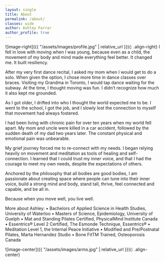 ```yaml
---
layout: single
title: About
permalink: /about/
classes: wide
author: Ashley Farrar
author_profile: true
---
```


![image-right]({{ "/assets/images/profile.jpg" | relative_url }}){: .align-right}
I fell in love with moving when I was young, because even as a child, the movement of my body and mind made everything feel better. It changed me. It built resiliency. 

After my very first dance recital, I asked my mom when I would get to do a solo. When given the option, I chose more time in dance classes over braces. Visiting my Grandma in Toronto, I would tap dance waiting for the subway. At the time, I thought moving was fun. I didn’t recognize how much it also kept me grounded.

As I got older, I drifted into who I thought the world expected me to be. I went to the school, I got the job, and I slowly lost the connection to myself that movement had always fostered. 

I had been living with chronic pain for over ten years when my world fell apart. My mom and uncle were killed in a car accident, followed by the sudden death of my dad two years later. The constant physical and emotional pain was unbearable. 

My grief journey forced me to re-connect with my needs. I began relying heavily on movement and meditation as tools of healing and self-connection. I learned that I could trust my inner voice, and that I had the courage to meet my own needs, despite the expectations of others.  

Anchored by the philosophy that all bodies are good bodies, I am passionate about creating space where people can tune into their inner voice, build a strong mind and body, stand tall, thrive, feel connected and capable, and be all in.

Because when you move well, you live well.

More about Ashley:
•	Bachelors of Applied Science in Health Studies, University of Waterloo
•	Masters of Science, Epidemiology, University of Guelph
•	Mat and Standing Pilates Certified, PhysicalMind Institute Canada
•	Essentrics® Level 2 Certified, The Esmonde Technique, Essentrics®
•	Meditation Level 1, the Internal Peace Initiative
•	Modified and Pre/Postnatal Pilates, Marta Hernandez Studio
•	Bone FitTM Trained, Osteoporosis Canada

![image-center]({{ "/assets/images/arms.jpg" | relative_url }}){: .align-center}
